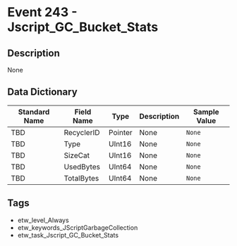 # Event 243 - Jscript_GC_Bucket_Stats

## Description
None

## Data Dictionary
|Standard Name|Field Name|Type|Description|Sample Value|
|---|---|---|---|---|
|TBD|RecyclerID|Pointer|None|`None`|
|TBD|Type|UInt16|None|`None`|
|TBD|SizeCat|UInt16|None|`None`|
|TBD|UsedBytes|UInt64|None|`None`|
|TBD|TotalBytes|UInt64|None|`None`|

## Tags
* etw_level_Always
* etw_keywords_JScriptGarbageCollection
* etw_task_Jscript_GC_Bucket_Stats